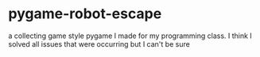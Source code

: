 # pygame-robot-escape
a collecting game style pygame I made for my programming class. I think I solved all issues that were occurring but I can't be sure
